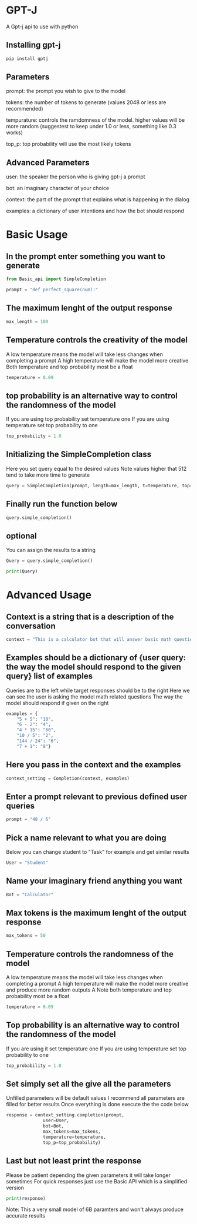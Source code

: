 # GPT-J
A Gpt-j api to use with python

## Installing gpt-j
```python
pip install gptj
```

## Parameters
prompt: the prompt you wish to give to the model

tokens: the number of tokens to generate (values 2048 or less are recommended)

tempurature: controls the ramdomness of the model. higher values will be more random (suggestest to keep under 1.0 or less, something like 0.3 works)

top_p: top probability will use the most likely tokens

## Advanced Parameters 
user: the speaker the person who is giving gpt-j a prompt 

bot: an imaginary character of your choice

context: the part of the prompt that explains what is happening in the dialog

examples: a dictionary of user intentions and how the bot should respond


# Basic Usage

## In the prompt enter something you want to generate
```python
from Basic_api import SimpleCompletion

prompt = "def perfect_square(num):"
```

## The maximum lenght of the output response
```python
max_length = 100
```

## Temperature controls the creativity of the model
A low temperature means the model will take less changes when completing a prompt
A high temperature will make the model more creative
Both temperature and top probability most be a float

```python
temperature = 0.09
```

## top probability is an alternative way to control the randomness of the model
If you are using top probability set temperature one
If you are using temperature set top probability to one

```python
top_probability = 1.0
```

## Initializing the SimpleCompletion class
Here you set query equal to the desired values
Note values higher that 512 tend to take more time to generate

```python
query = SimpleCompletion(prompt, length=max_length, t=temperature, top=top_probability)
```

## Finally run the function below
```python
query.simple_completion()
```

## optional
You can assign the results to a string
```python
Query = query.simple_completion()

print(Query)
```

# Advanced Usage 

## Context is a string that is a description of the conversation
```python
context = "This is a calculator bot that will answer basic math questions"
```

## Examples should be a dictionary of {user query: the way the model should respond to the given query} list of examples
Queries are to the left while target responses should be to the right
Here we can see the user is asking the model math related questions
The way the model should respond if given on the right

```python
examples = {
    "5 + 5": "10",
    "6 - 2": "4",
    "4 * 15": "60",
    "10 / 5": "2",
    "144 / 24": "6",
    "7 + 1": "8"}
```

## Here you pass in the context and the examples
```python
context_setting = Completion(context, examples)
```

## Enter a prompt relevant to previous defined user queries
```python
prompt = "48 / 6"
```

## Pick a name relevant to what you are doing

Below you can change student to "Task" for example and get similar results
```python
User = "Student"
```
## Name your imaginary friend anything you want

```python
Bot = "Calculator"
```

## Max tokens is the maximum lenght of the output response
```python
max_tokens = 50
```

## Temperature controls the randomness of the model
A low temperature means the model will take less changes when completing a prompt
A high temperature will make the model more creative and produce more random outputs
A Note both temperature and top probability most be a float

```python
temperature = 0.09
```

## Top probability is an alternative way to control the randomness of the model
If you are using it set temperature one
If you are using temperature set top probability to one

```python
top_probability = 1.0
```

## Set simply set all the give all the parameters
Unfilled parameters will be default values
I recommend all parameters are filled for better results
Once everything is done execute the the code below

```python
response = context_setting.completion(prompt,
              user=User,
              bot=Bot,
              max_tokens=max_tokens,
              temperature=temperature,
              top_p=top_probability)
```

## Last but not least print the response
Please be patient depending the given parameters it will take longer sometimes
For quick responses just use the Basic API which is a simplified version

```python
print(response)
```

Note: This a very small model of 6B paramters and won't always produce accurate results
